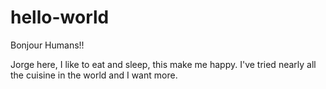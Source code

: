 # hello-world

Bonjour Humans!!

Jorge here, I like to eat and sleep, this make me happy.
I've tried nearly all the cuisine in the world and I want more.
